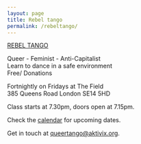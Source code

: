 ```yaml
---
layout: page
title: Rebel tango
permalink: /rebeltango/
---
```


[REBEL TANGO](/images/rebel_tango.png)

Queer - Feminist - Anti-Capitalist  
Learn to dance in a safe environment  
Free/ Donations  

Fortnightly on Fridays at The Field  
385 Queens Road London SE14 5HD  
  
Class starts at 7.30pm, doors open at 7.15pm.  
  
Check the [calendar](http://thefieldnx.com/calendar/) for upcoming dates.

Get in touch at queertango@aktivix.org.

